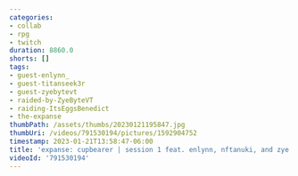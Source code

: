 ```yaml
---
categories:
- collab
- rpg
- twitch
duration: 8860.0
shorts: []
tags:
- guest-enlynn_
- guest-titanseek3r
- guest-zyebytevt
- raided-by-ZyeByteVT
- raiding-ItsEggsBenedict
- the-expanse
thumbPath: /assets/thumbs/20230121195847.jpg
thumbUri: /videos/791530194/pictures/1592904752
timestamp: 2023-01-21T13:58:47-06:00
title: 'expanse: cupbearer | session 1 feat. enlynn, nftanuki, and zye!'
videoId: '791530194'
---
```

